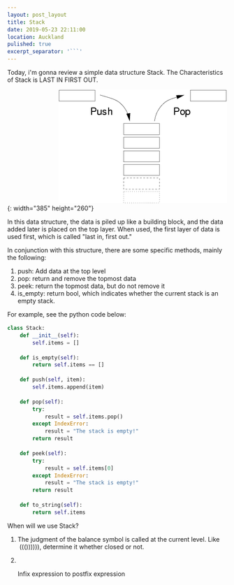 ```yaml
---
layout: post_layout
title: Stack
date: 2019-05-23 22:11:00
location: Auckland
pulished: true
excerpt_separator: '```'
---
```


Today, i'm gonna review a simple data structure Stack. The Characteristics of Stack is LAST IN FIRST OUT.

&nbsp; &nbsp; &nbsp; &nbsp; &nbsp; &nbsp; &nbsp; &nbsp; &nbsp; &nbsp; &nbsp; &nbsp; &nbsp; &nbsp; &nbsp;&nbsp;![](/assets/img/Stack_graph.png){: width="385" height="260"}

In this data structure, the data is piled up like a building block, and the data added later is placed on the top layer. When used, the first layer of data is used first, which is called "last in, first out."

In conjunction with this structure, there are some specific methods, mainly the following:

1. push: Add data at the top level
2. pop: return and remove the topmost data
3. peek: return the topmost data, but do not remove it
4. is\_empty: return bool, which indicates whether the current stack is an empty stack.

For example, see the python code below:

~~~python
class Stack:
    def __init__(self):
        self.items = []

    def is_empty(self):
        return self.items == []

    def push(self, item):
        self.items.append(item)

    def pop(self):
        try:
            result = self.items.pop()
        except IndexError:
            result = "The stack is empty!"
        return result

    def peek(self):
        try:
            result = self.items[0]
        except IndexError:
            result = "The stack is empty!"
        return result

    def to_string(self):
        return self.items
~~~

When will we use Stack?

1. The judgment of the balance symbol is called at the current level. Like&nbsp; &nbsp;((()))))), determine it whether closed or not.

2. &nbsp;

   Infix expression to postfix expression